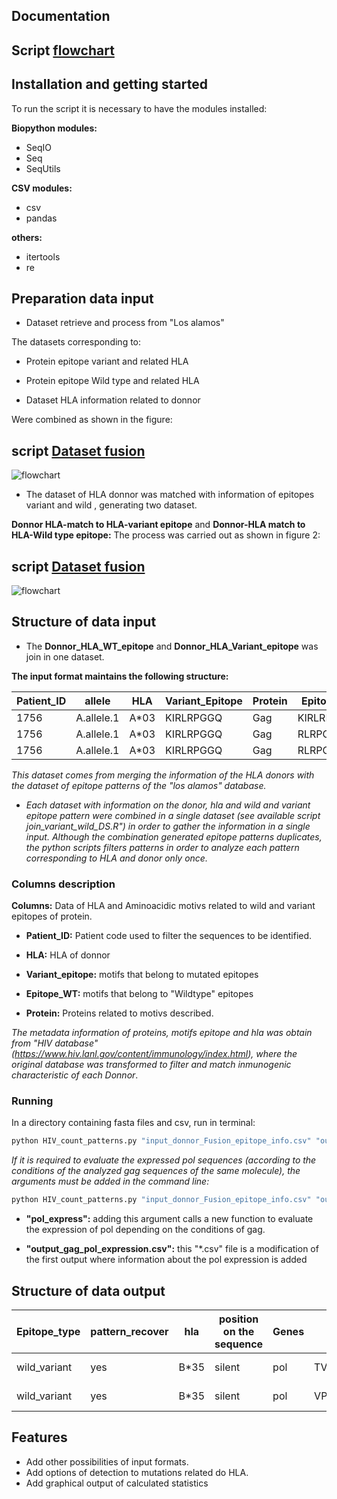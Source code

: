 
## Documentation

## Script [flowchart](https://github.com/Fernando-GMzr/HIV_mutations/blob/master/fluxogram.png)

## Installation and getting started

To run the script it is necessary to have the modules installed:

**Biopython modules:**

- SeqIO
- Seq
- SeqUtils

**CSV modules:**

- csv
- pandas

**others:**

- itertools
- re

## Preparation data input

* Dataset retrieve and process from "Los alamos"

 The datasets corresponding to:

* Protein epitope variant and related HLA

* Protein epitope Wild type and related HLA

* Dataset HLA information related to donnor

 Were combined  as shown in the figure:

## script [Dataset fusion](https://github.com/Fernando-GMzr/HIV_mutations/blob/master/Figure1.png)
![flowchart](https://github.com/Fernando-GMzr/HIV_mutations/blob/master/Fusion2.png)

* The dataset of HLA donnor was matched  with information of epitopes variant and wild , generating two dataset.

**Donnor HLA-match to HLA-variant epitope** and  **Donnor-HLA match to HLA-Wild type epitope:**
The process was carried out as shown in figure 2:

## script [Dataset fusion](https://github.com/Fernando-GMzr/HIV_mutations/blob/master/Figure2.png)
![flowchart](https://github.com/Fernando-GMzr/HIV_mutations/blob/master/Fusion1.png)

## Structure of data input

* The **Donnor_HLA_WT_epitope** and **Donnor_HLA_Variant_epitope** was join in one dataset.

**The input format maintains the following structure:**

| Patient_ID | allele     | HLA  | Variant_Epitope | Protein | Epitope_WT |
|------------|------------|------|-----------------|---------|------------|
| 1756       | A.allele.1 | A*03 | KIRLRPGGQ       | Gag     | KIRLRPGGK  |
| 1756       | A.allele.1 | A*03 | KIRLRPGGQ       | Gag     | RLRPGGKKK  |
| 1756       | A.allele.1 | A*03 | KIRLRPGGQ       | Gag     | RLRPGGKKKY |

*This dataset comes from merging the information of the HLA donors with the dataset of epitope patterns of the "los alamos" database.*

*  *Each dataset with information on the donor, hla and wild and variant epitope pattern were combined in a single dataset (see available script join_variant_wild_DS.R") in order to gather the information in a single input. Although the combination generated epitope patterns duplicates, the python scripts filters patterns in order to analyze each pattern corresponding to HLA and donor only once.*

### Columns description


**Columns:** Data of HLA and Aminoacidic motivs related to wild and variant epitopes of protein.


* **Patient_ID:** Patient code used to filter the sequences to be identified.

* **HLA:** HLA  of donnor

* **Variant_epitope:** motifs that belong to mutated epitopes

* **Epitope_WT:** motifs that belong to "Wildtype" epitopes

* **Protein:** Proteins related to motivs described.

*The metadata information of proteins, motifs epitope and hla was obtain from "HIV database" (https://www.hiv.lanl.gov/content/immunology/index.html), where the original database was transformed to filter and match inmunogenic characteristic of each Donnor*.



### Running

In a directory containing fasta files and csv, run in terminal:

``` python 
python HIV_count_patterns.py "input_donnor_Fusion_epitope_info.csv" "output_mutation_found.csv" 
```
*If it is required to evaluate the expressed pol sequences (according to the conditions of the analyzed gag sequences of the same molecule), the arguments must be added in the command line:*

``` python 
python HIV_count_patterns.py "input_donnor_Fusion_epitope_info.csv" "output_patten_found.csv" "pol_express"  "output_gag_pol_expression.csv"
```
* **"pol_express":** adding this argument calls a new function to evaluate the expression of pol depending on the conditions of gag.


* **"output_gag_pol_expression.csv":** this "*.csv" file is a modification of the first output where information about the pol expression is added

## Structure of data output

| Epitope_type | pattern_recover | hla  | position on the sequence | Genes | pattern    | sequences    | position | origin | Donor id |
|--------------|-----------------|------|--------------------------|-------|------------|--------------|----------|--------|----------|
| wild_variant | yes             | B*35 | silent                   | pol   | TVLDVGDAY  | 1292-17-N-23 | 262.0    | N      | 1292     |
| wild_variant | yes             | B*35 | silent                   | pol   | VPLDEDFRKY | 1292-17-N-23 | 273.0    | N      | 1292     |


## Features


* Add other possibilities of input formats.
* Add options of detection to mutations related do HLA.
* Add graphical output of calculated statistics
